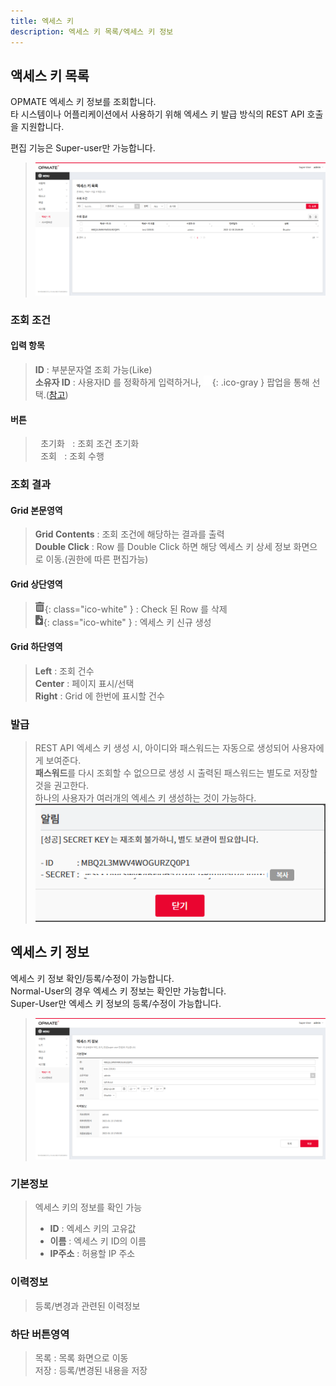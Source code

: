 ```yaml
---
title: 엑세스 키  
description: 엑세스 키 목록/엑세스 키 정보  
---
```


<link rel="stylesheet" type="text/css" href="../css/opme.css">

<!-- Defined -->
[accesskey-lst]: img/accesskey-lst.png
[accesskey-dtl]: img/accesskey-dtl.png
[accesskey-new]: img/accesskey-new.png
[ico-search]: img/icon/ico-search.png
[ico-del]: img/icon/ico-del.png
[ico-add]: img/icon/ico-add.png
[popup-user]: PopupUser.md

## 액세스 키 목록
OPMATE 엑세스 키 정보를 조회합니다.  
타 시스템이나 어플리케이션에서 사용하기 위해 엑세스 키 발급 방식의 REST API 호출을 지원합니다.  

편집 기능은 Super-user만 가능합니다.  

>![엑세스 키 목록][accesskey-lst]

### 조회 조건

#### 입력 항목
>**ID** : 부분문자열 조회 가능(Like)   
**소유자 ID** : 사용자ID 를 정확하게 입력하거나, ![소유자 조회][ico-search]{: .ico-gray } 팝업을 통해 선택.([참고][popup-user])  

#### 버튼
><kbd class="btn-gray">&nbsp;초기화&nbsp;</kbd> : 조회 조건 초기화  
<kbd class="btn-red">&nbsp;조회&nbsp;</kbd> : 조회 수행  
 
### 조회 결과

#### Grid 본문영역
>**Grid Contents** : 조회 조건에 해당하는 결과를 출력    
**Double Click** : Row 를 Double Click 하면 해당 엑세스 키 상세 정보 화면으로 이동.(권한에 따른 편집가능)  
 
#### Grid 상단영역  
> ![삭제][ico-del]{: class="ico-white" } : Check 된 Row 를 삭제     
![추가/등록][ico-add]{: class="ico-white" } : 엑세스 키 신규 생성  
 
#### Grid 하단영역
>**Left** : 조회 건수  
**Center** : 페이지 표시/선택  
**Right** : Grid 에 한번에 표시할 건수  

### 발급
> REST API 엑세스 키 생성 시, 아이디와 패스워드는 자동으로 생성되어 사용자에게 보여준다.  
**패스워드**를 다시 조회할 수 없으므로 생성 시 출력된 패스워드는 별도로 저장할 것을 권고한다.  
하나의 사용자가 여러개의 엑세스 키 생성하는 것이 가능하다.  
> ![발급][accesskey-new]

## 엑세스 키 정보
엑세스 키 정보 확인/등록/수정이 가능합니다.  
Normal-User의 경우 엑세스 키 정보는 확인만 가능합니다.  
Super-User만 엑세스 키 정보의 등록/수정이 가능합니다.  

>![엑세스 키 정보][accesskey-dtl]
 
### 기본정보
> 엑세스 키의 정보를 확인 가능  
>   - **ID** : 엑세스 키의 고유값    
>   - **이름** : 엑세스 키 ID의 이름  
>   - **IP주소** : 허용할 IP 주소    

### 이력정보
> 등록/변경과 관련된 이력정보

### 하단 버튼영역
> <kbd class="btn-gray">목록</kbd> : 목록 화면으로 이동  
> <kbd class="btn-red">저장</kbd> : 등록/변경된 내용을 저장  
 